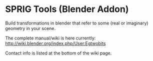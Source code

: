 # SPRIG Tools (Blender Addon)
Build transformations in blender that refer to some (real or imaginary) geometry in your scene.

The complete manual/wiki is here currently: http://wiki.blender.org/index.php/User:Egtwobits

Contact info is listed at the bottom of the wiki page.
